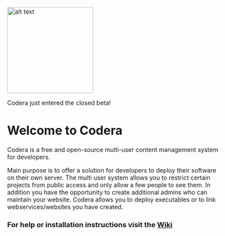 <img src="https://raw.githubusercontent.com/spaghettic0der/codera/a9bef4c3d7ecb8eb54624ced978f1ec9de3ff81e/images/icons/Codera-Logo-transparent.png?token=APkZHmb0gDIdrSgMIkXJ5CGJKI0wyI1Hks5XK6aOwA%3D%3D" alt="alt text" width="200" height="200">

Codera just entered the closed beta!

# Welcome to Codera

Codera is a free and open-source multi-user content management system for developers.

Main purpose is to offer a solution for developers to deploy their software on their own server. The multi user system allows you to restrict certain projects from public access and only allow a few people to see them. In addition you have the opportunity to create additional admins who can maintain your website. Codera allows you to deploy executables or to link webservices/websites you have created.


### For help or installation instructions visit the [Wiki](https://github.com/spaghettic0der/codera/wiki)
